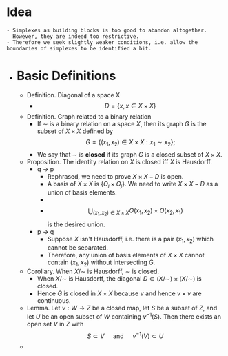 # Idea
	- Simplexes as building blocks is too good to abandon altogether.
	  However, they are indeed too restrictive.
	- Therefore we seek slightly weaker conditions, i.e. allow the boundaries of simplexes to be identified a bit.
- # Basic Definitions
	- Definition. Diagonal of a space X
		- $$D=\{ {x,x} \in X \times X \}$$
	- Definition. Graph related to a binary relation
		- If $\sim$ is a binary relation on a space $X$, then its graph $G$ is the subset of $X \times X$ defined by
		  $$
		  G=\left\{\left(x_1, x_2\right) \in X \times X: x_1 \sim x_2\right\} ;
		  $$
		- We say that $\sim$ is **closed** if its graph $G$ is a closed subset of $X \times X$.
	- Proposition. The identity relation on $X$ is closed iff $X$ is Hausdorff.
		- q -> p
			- Rephrased, we need to prove $X \times X - D$ is open.
			- A basis of $X \times X$ is $\{O_i \times O_j \}$. We need to write $X \times X - D$ as a union of basis elements.
			-
			- $$\bigcup_{(x_1,x_2) \in X \times X} O(x_1, x_2) \times O(x_2, x_1)$$ is the desired union.
		- p -> q
			- Suppose $X$ isn't Hausdorff, i.e. there is a pair $(x_1, x_2)$ which cannot be separated.
			- Therefore, any union of basis elements of $X \times X$ cannot contain $(x_1, x_2)$ without intersecting $G$.
	- Corollary. When $X / \sim$ is Hausdorff, $\sim$ is closed.
		- When $X / \sim$ is Hausdorff, the diagonal $D \subset(X / \sim) \times(X / \sim)$ is closed.
		- Hence $G$ is closed in $X \times X$ because $v$ and hence $v \times v$ are continuous.
	- Lemma. Let $v: W \rightarrow Z$ be a closed map, let $S$ be a subset of $Z$, and let $U$ be an open subset of $W$ containing $v^{-1}(S)$. Then there exists an open set $V$ in $Z$ with
	  $$
	  S \subset V \quad \text { and } \quad v^{-1}(V) \subset U
	  $$
	-
